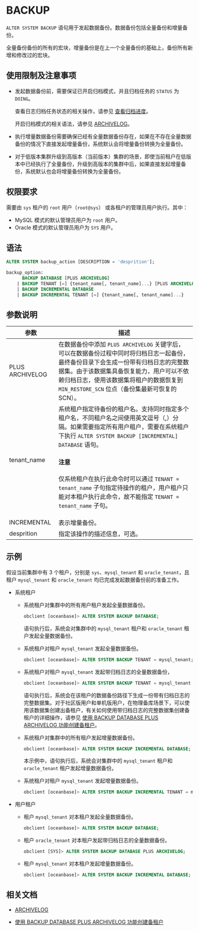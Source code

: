 # BACKUP

`ALTER SYSTEM BACKUP` 语句用于发起数据备份。数据备份包括全量备份和增量备份。

全量备份备份的所有的宏块，增量备份是在上一个全量备份的基础上，备份所有新增和修改过的宏块。

## 使用限制及注意事项

* 发起数据备份前，需要保证已开启归档模式，并且归档任务的 `STATUS` 为 `DOING`。

  查看日志归档任务状态的相关操作，请参见 [查看归档进度](../../../../../600.manage/600.backup-and-recovery/300.log-archive/600.view-log-archive-progress.md)。
  
  开启归档模式的相关语法，请参见 [ARCHIVELOG](200.archivelog.md)。

* 执行增量数据备份需要确保已经有全量数据备份存在，如果在不存在全量数据备份的情况下直接发起增量备份，系统默认会将增量备份转换为全量备份。

* 对于低版本集群升级到高版本（当前版本）集群的场景，即使当前租户在低版本中已经执行了全量备份，升级到高版本的集群中后，如果直接发起增量备份，系统默认也会将增量备份转换为全量备份。

## 权限要求

需要由 `sys` 租户的 `root` 用户（`root@sys`） 或各租户的管理员用户执行。其中：

* MySQL 模式的默认管理员用户为 `root` 用户。
* Oracle 模式的默认管理员用户为 `SYS` 用户。

## 语法

```sql
ALTER SYSTEM backup_action [DESCRIPTION = 'desprition'];

backup_option:
      BACKUP DATABASE [PLUS ARCHIVELOG]
    | BACKUP TENANT [=] {tenant_name[, tenant_name]...} [PLUS ARCHIVELOG]
    | BACKUP INCREMENTAL DATABASE
    | BACKUP INCREMENTAL TENANT [=] {tenant_name[, tenant_name]...} 

```

## 参数说明

| 参数            | 描述                                                                |
|-----------------|---------------------------------------------------------------------------|
| PLUS ARCHIVELOG | 在数据备份中添加 `PLUS ARCHIVELOG` 关键字后，可以在数据备份过程中同时将归档日志一起备份，最终备份目录下会生成一份带有归档日志的完整数据集。由于该数据集具备恢复能力，用户可以不依赖归档日志，使用该数据集将租户的数据恢复到 `MIN_RESTORE_SCN` 位点（备份集最新可恢复的 SCN）。 |
| tenant_name     | 系统租户指定待备份的租户名。支持同时指定多个租户名，不同租户名之间使用英文逗号（,）分隔。如果需要指定所有用户租户，需要在系统租户下执行 `ALTER SYSTEM BACKUP [INCREMENTAL] DATABASE` 语句。<main id="notice" type='notice'> <h4>注意</h4><p>仅系统租户在执行此命令时可以通过 <code>TENANT = tenant_name</code> 子句指定待操作的租户，用户租户只能对本租户执行此命令，故不能指定 <code>TENANT = tenant_name</code> 子句。</p></main>                        |
| INCREMENTAL     | 表示增量备份。                                                             |
| desprition      | 指定该操作的描述信息，可选。 |

## 示例

假设当前集群中有 3 个租户，分别是 `sys`、`mysql_tenant` 和 `oracle_tenant`，且租户 `mysql_tenant` 和 `oracle_tenant` 均已完成发起数据备份前的准备工作。

* 系统租户

  * 系统租户对集群中的所有用户租户发起全量数据备份。

    ```sql
    obclient [oceanbase]> ALTER SYSTEM BACKUP DATABASE;
    ```

    语句执行后，系统会对集群中的 `mysql_tenant` 租户和 `oracle_tenant` 租户发起全量数据备份。

  * 系统租户对租户 `mysql_tenant` 发起全量数据备份。

    ```sql
    obclient [oceanbase]> ALTER SYSTEM BACKUP TENANT = mysql_tenant;
    ```

  * 系统租户对租户 `mysql_tenant` 发起带归档日志的全量数据备份，

    ```sql
    obclient [oceanbase]> ALTER SYSTEM BACKUP TENANT = mysql_tenant PLUS ARCHIVELOG;
    ```

    语句执行后，系统会在该租户的数据备份路径下生成一份带有归档日志的完整数据集。对于社区版用户和单机版用户，在物理备库场景下，可以使用该数据集创建出备租户，有关如何使用带归档日志的完整数据集创建备租户的详细操作，请参见 [使用 BACKUP DATABASE PLUS ARCHIVELOG 功能创建备租户](../../../../../600.manage/400.high-availability/300.physical-standby-database-disaster-recovery/200.create-a-standby-tenant/400.create-a-standby-tenant-by-backup-database-plus-archivelog.md)。

  * 系统租户对集群中的所有租户发起增量数据备份。

    ```sql
    obclient [oceanbase]> ALTER SYSTEM BACKUP INCREMENTAL DATABASE;
    ```

    本示例中，语句执行后，系统会对集群中的 `mysql_tenant` 租户和 `oracle_tenant` 租户发起增量数据备份。

  * 系统租户对租户 `mysql_tenant` 发起增量数据备份。

    ```sql
    obclient [oceanbase]> ALTER SYSTEM BACKUP INCREMENTAL TENANT = mysql_tenant;
    ```

* 用户租户

  * 租户 `mysql_tenant` 对本租户发起全量数据备份。

    ```sql
    obclient [oceanbase]> ALTER SYSTEM BACKUP DATABASE;
    ```

  * 租户 `oracle_tenant` 对本租户发起带归档日志的全量数据备份。

    ```sql
    obclient [SYS]> ALTER SYSTEM BACKUP DATABASE PLUS ARCHIVELOG;
    ```

  * 租户 `mysql_tenant` 对本租户发起增量数据备份。

    ```sql
    obclient [oceanbase]> ALTER SYSTEM BACKUP INCREMENTAL DATABASE;
    ```

## 相关文档

* [ARCHIVELOG](200.archivelog.md)

* [使用 BACKUP DATABASE PLUS ARCHIVELOG 功能创建备租户](../../../../../600.manage/400.high-availability/300.physical-standby-database-disaster-recovery/200.create-a-standby-tenant/400.create-a-standby-tenant-by-backup-database-plus-archivelog.md)
